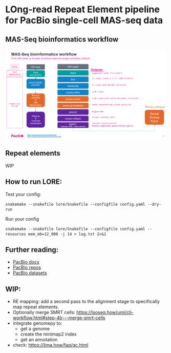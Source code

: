 # LOng-read Repeat Element pipeline for PacBio single-cell MAS-seq data

## MAS-Seq bioinformatics workflow
![](imgs/workflow.png)

## Repeat elements
WIP

## How to run LORE:

Test your config:
```[bash]
snakemake --snakefile lore/Snakefile --configfile config.yaml --dry-run
```

Run your config
```[bash]
snakemake --snakefile lore/Snakefile --configfile config.yaml --resources mem_mb=12_000 -j 14 > log.txt 2>&1
```

## Further reading:
  - [PacBio docs](https://isoseq.how/getting-started.html#recommended-single-cell-iso-seq-workflow)
  - [PacBio repos](https://github.com/PacificBiosciences/pbbioconda)
  - [PacBio datasets](https://downloads.pacbcloud.com/public/dataset/Kinnex-single-cell-RNA/)

## WIP:
  - RE mapping: add a second pass to the alignment stage to specifically map repeat elements. 
  - Optionally merge SMRT cells:
    https://isoseq.how/umi/cli-workflow.html#step-4b---merge-smrt-cells
  - integrate genomepy to:
    - get a genome
    - create the minimap2 index
    - get an annotation
  - check: https://lima.how/faq/qc.html
